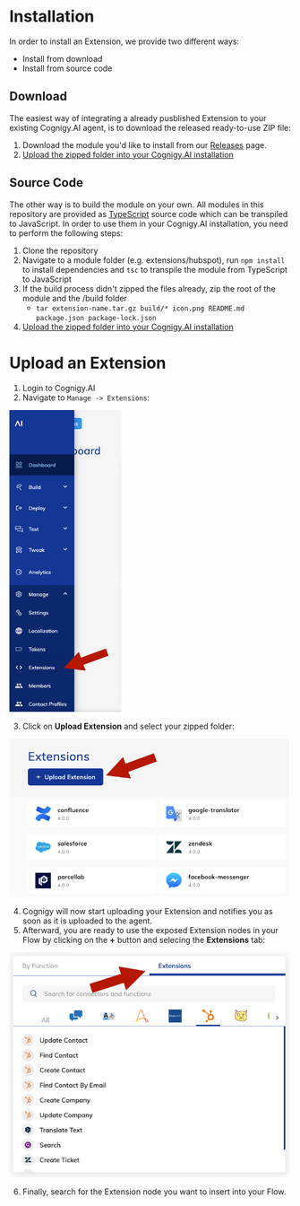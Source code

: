 # Installation

In order to install an Extension, we provide two different ways:

- Install from download
- Install from source code

## Download
The easiest way of integrating a already pusblished Extension to your existing Cognigy.AI agent, is to download the released  ready-to-use ZIP file:

1. Download the module you'd like to install from our [Releases](../RELEASES.md) page.
2. [Upload the zipped folder into your Cognigy.AI installation](#upload-an-extension)

## Source Code

The other way is to build the module on your own. All modules in this repository are provided as [TypeScript](https://www.typescriptlang.org/) source code which can be transpiled to JavaScript. In order to use them in your Cognigy.AI installation, you need to perform the following steps:

1. Clone the repository
2. Navigate to a module folder (e.g. extensions/hubspot), run `npm install` to install dependencies and `tsc` to transpile the module from TypeScript to JavaScript
3. If the build process didn't zipped the files already, zip the root of the module and the /build folder
    - `tar extension-name.tar.gz build/* icon.png README.md package.json package-lock.json`
4. [Upload the zipped folder into your Cognigy.AI installation](#upload-an-extension)


# Upload an Extension

1. Login to Cognigy.AI
2. Navigate to `Manage -> Extensions`:

<img src="./assets/1.png" width="200"></img>

3. Click on **Upload Extension** and select your zipped folder:

<img src="./assets/2.png" width="500"></img>

4. Cognigy will now start uploading your Extension and notifies you as soon as it is uploaded to the agent.
5. Afterward, you are ready to use the exposed Extension nodes in your Flow by clicking on the **+** button and selecing the **Extensions** tab:

<img src="./assets/3.png" width="500"></img>

6. Finally, search for the Extension node you want to insert into your Flow.